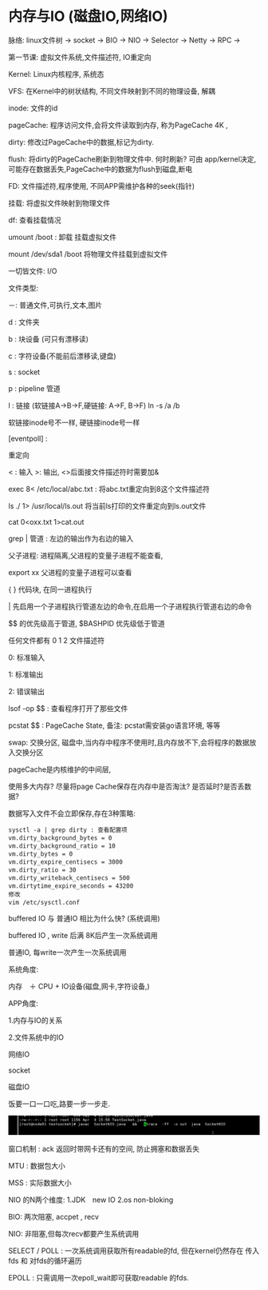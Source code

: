 # 内存与IO (磁盘IO,网络IO)

脉络: linux文件树 ->  socket -> BIO -> NIO -> Selector -> Netty -> RPC -> 

第一节课: 虚拟文件系统,文件描述符, IO重定向

Kernel: Linux内核程序, 系统态

VFS: 在Kernel中的树状结构, 不同文件映射到不同的物理设备, 解耦

inode: 文件的id

pageCache: 程序访问文件,会将文件读取到内存, 称为PageCache 4K ,

dirty: 修改过PageCache中的数据,标记为dirty.

flush: 将dirty的PageCache刷新到物理文件中. 何时刷新? 可由 app/kernel决定,可能存在数据丢失,PageCache中的数据为flush到磁盘,断电

FD: 文件描述符,程序使用, 不同APP需维护各种的seek(指针)

挂载: 将虚拟文件映射到物理文件

df: 查看挂载情况

umount /boot :  卸载 挂载虚拟文件

mount /dev/sda1 /boot 将物理文件挂载到虚拟文件



一切皆文件: I/O

文件类型:

－: 普通文件,可执行,文本,图片

d : 文件夹

b : 块设备 (可只有漂移读)

c : 字符设备(不能前后漂移读,键盘)

s : socket 

p : pipeline 管道 

l : 链接 (软链接A->B->F,硬链接: A->F, B->F)   ln -s  /a  /b

软链接inode号不一样, 硬链接inode号一样

[eventpoll] : 



重定向  

<  : 输入 >: 输出,  <>后面接文件描述符时需要加&

exec 8< /etc/local/abc.txt : 将abc.txt重定向到8这个文件描述符

ls ./ 1> /usr/local/ls.out  将当前ls打印的文件重定向到ls.out文件

cat 0<oxx.txt 1>cat.out

grep | 管道 : 左边的输出作为右边的输入

父子进程: 进程隔离,父进程的变量子进程不能查看, 

export xx  父进程的变量子进程可以查看

{ } 代码块, 在同一进程执行

| 先启用一个子进程执行管道左边的命令,在启用一个子进程执行管道右边的命令

$$ 的优先级高于管道, $BASHPID 优先级低于管道

任何文件都有 0 1 2 文件描述符

0: 标准输入

1: 标准输出

2: 错误输出

lsof -op $$ : 查看程序打开了那些文件

pcstat $$ : PageCache State,  备注: pcstat需安装go语言环境, 等等

swap: 交换分区, 磁盘中,当内存中程序不使用时,且内存放不下,会将程序的数据放入交换分区

pageCache是内核维护的中间层, 

使用多大内存? 尽量将page Cache保存在内存中是否淘汰? 是否延时?是否丢数据?

数据写入文件不会立即保存,存在3种策略: 

```
sysctl -a | grep dirty : 查看配置项
vm.dirty_background_bytes = 0
vm.dirty_background_ratio = 10
vm.dirty_bytes = 0
vm.dirty_expire_centisecs = 3000
vm.dirty_ratio = 30
vm.dirty_writeback_centisecs = 500
vm.dirtytime_expire_seconds = 43200
修改
vim /etc/sysctl.conf
```

buffered IO 与 普通IO 相比为什么快? (系统调用)

buffered IO  , write 后满 8K后产生一次系统调用

普通IO, 每write一次产生一次系统调用

系统角度:

内存　＋ CPU  + IO设备(磁盘,网卡,字符设备,)

APP角度:





1.内存与IO的关系

2.文件系统中的IO



网络IO

socket

磁盘IO



饭要一口一口吃,路要一步一步走.

![image-20210325224707129](images/image-20210325224707129.png)



窗口机制 : ack 返回时带网卡还有的空间, 防止拥塞和数据丢失

MTU : 数据包大小

MSS : 实际数据大小



NIO 的N两个维度: 1.JDK　new IO    2.os  non-bloking





BIO:  两次阻塞, accpet , recv

NIO: 非阻塞,但每次recv都要产生系统调用

SELECT / POLL : 一次系统调用获取所有readable的fd, 但在kernel仍然存在 传入fds 和 对fds的循环遍历

EPOLL : 只需调用一次epoll_wait即可获取readable 的fds.

